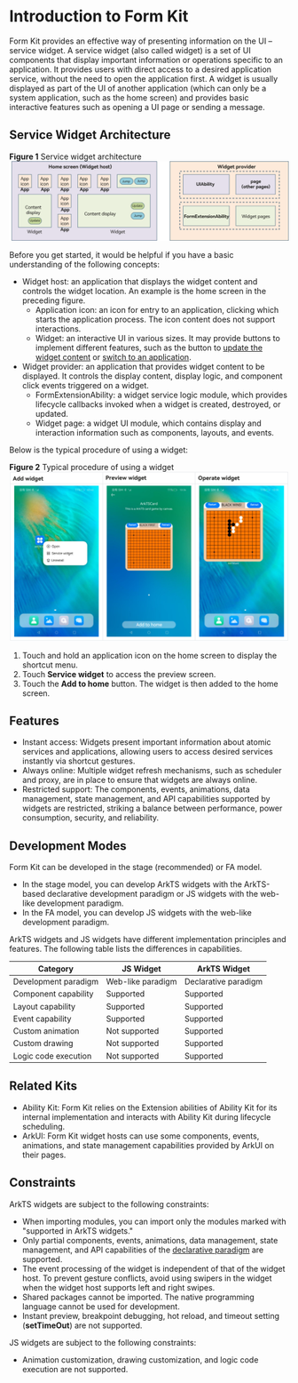 # Introduction to Form Kit
Form Kit provides an effective way of presenting information on the UI – service widget. A service widget (also called widget) is a set of UI components that display important information or operations specific to an application. It provides users with direct access to a desired application service, without the need to open the application first. A widget is usually displayed as part of the UI of another application (which can only be a system application, such as the home screen) and provides basic interactive features such as opening a UI page or sending a message.

## Service Widget Architecture
**Figure 1** Service widget architecture 
![WidgetArchitecture](figures/WidgetArchitecture.png)

Before you get started, it would be helpful if you have a basic understanding of the following concepts:
- Widget host: an application that displays the widget content and controls the widget location. An example is the home screen in the preceding figure.
  - Application icon: an icon for entry to an application, clicking which starts the application process. The icon content does not support interactions.
  - Widget: an interactive UI in various sizes. It may provide buttons to implement different features, such as the button to [update the widget content](arkts-ui-widget-event-formextensionability.md) or [switch to an application](arkts-ui-widget-event-router.md).
- Widget provider: an application that provides widget content to be displayed. It controls the display content, display logic, and component click events triggered on a widget.
  - FormExtensionAbility: a widget service logic module, which provides lifecycle callbacks invoked when a widget is created, destroyed, or updated.
  - Widget page: a widget UI module, which contains display and interaction information such as components, layouts, and events.

Below is the typical procedure of using a widget:

**Figure 2** Typical procedure of using a widget
![WidgetUse](figures/WidgetUse.png)

1. Touch and hold an application icon on the home screen to display the shortcut menu.
2. Touch **Service widget** to access the preview screen.
3. Touch the **Add to home** button. The widget is then added to the home screen.

## Features
- Instant access: Widgets present important information about atomic services and applications, allowing users to access desired services instantly via shortcut gestures.
- Always online: Multiple widget refresh mechanisms, such as scheduler and proxy, are in place to ensure that widgets are always online.
- Restricted support: The components, events, animations, data management, state management, and API capabilities supported by widgets are restricted, striking a balance between performance, power consumption, security, and reliability.

## Development Modes

Form Kit can be developed in the stage (recommended) or FA model.

- In the stage model, you can develop ArkTS widgets with the ArkTS-based declarative development paradigm or JS widgets with the web-like development paradigm.
- In the FA model, you can develop JS widgets with the web-like development paradigm.

ArkTS widgets and JS widgets have different implementation principles and features. The following table lists the differences in capabilities.

| Category        | JS Widget   | ArkTS Widget |
| ------------ | --------- | ---------- |
| Development paradigm    | Web-like paradigm| Declarative paradigm|
| Component capability    | Supported     | Supported      |
| Layout capability    | Supported     | Supported      |
| Event capability    | Supported     | Supported      |
| Custom animation  | Not supported   | Supported      |
| Custom drawing  | Not supported   | Supported      |
| Logic code execution| Not supported   | Supported      |

## Related Kits
- Ability Kit: Form Kit relies on the Extension abilities of Ability Kit for its internal implementation and interacts with Ability Kit during lifecycle scheduling.
- ArkUI: Form Kit widget hosts can use some components, events, animations, and state management capabilities provided by ArkUI on their pages.

## Constraints
ArkTS widgets are subject to the following constraints:
- When importing modules, you can import only the modules marked with "supported in ArkTS widgets."
- Only partial components, events, animations, data management, state management, and API capabilities of the [declarative paradigm](../ui/arkts-ui-development-overview.md) are supported.
- The event processing of the widget is independent of that of the widget host. To prevent gesture conflicts, avoid using swipers in the widget when the widget host supports left and right swipes.
- Shared packages cannot be imported. The native programming language cannot be used for development.
- Instant preview, breakpoint debugging, hot reload, and timeout setting (**setTimeOut**) are not supported.

JS widgets are subject to the following constraints:
- Animation customization, drawing customization, and logic code execution are not supported.
